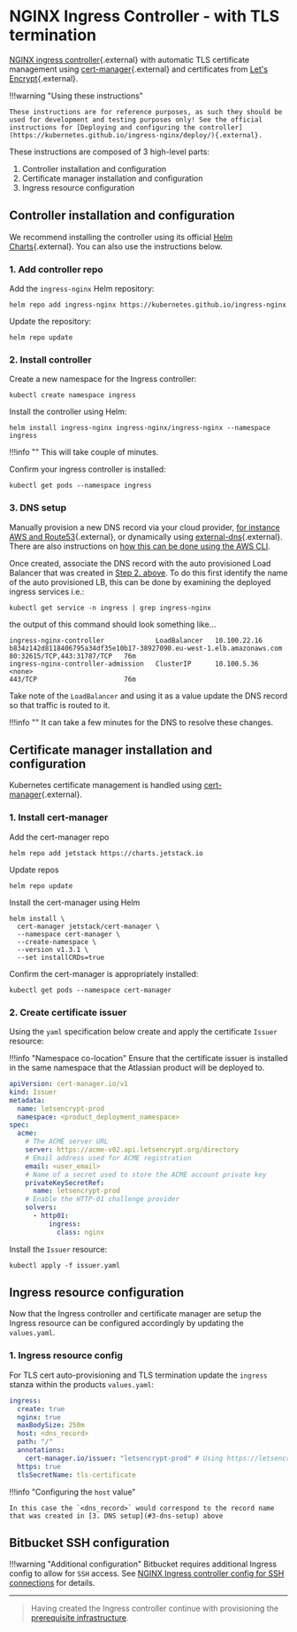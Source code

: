 # NGINX Ingress Controller - with TLS termination
[NGINX ingress controller](https://kubernetes.github.io/ingress-nginx/){.external} with automatic TLS certificate management using [cert-manager](https://cert-manager.io/docs/){.external} and certificates from [Let's Encrypt](https://letsencrypt.org/){.external}.

!!!warning "Using these instructions" 

    These instructions are for reference purposes, as such they should be used for development and testing purposes only! See the official instructions for [Deploying and configuring the controller](https://kubernetes.github.io/ingress-nginx/deploy/){.external}.

These instructions are composed of 3 high-level parts:

1. Controller installation and configuration
2. Certificate manager installation and configuration
3. Ingress resource configuration

## Controller installation and configuration
We recommend installing the controller using its official [Helm Charts](https://github.com/kubernetes/ingress-nginx/tree/master/charts/ingress-nginx){.external}. You can also use the instructions below.

### 1. Add controller repo
Add the `ingress-nginx` Helm repository:
```shell
helm repo add ingress-nginx https://kubernetes.github.io/ingress-nginx
```
Update the repository:
```shell
helm repo update
```

### 2. Install controller
Create a new namespace for the Ingress controller:
```shell
kubectl create namespace ingress
```
Install the controller using Helm:
```shell
helm install ingress-nginx ingress-nginx/ingress-nginx --namespace ingress
```

!!!info ""
    This will take couple of minutes.

Confirm your ingress controller is installed:

```
kubectl get pods --namespace ingress
```

### 3. DNS setup
Manually provision a new DNS record via your cloud provider, [for instance AWS and Route53](https://docs.aws.amazon.com/Route53/latest/DeveloperGuide/routing-to-elb-load-balancer.html){.external}, or dynamically using [external-dns](https://github.com/kubernetes-sigs/external-dns){.external}. There are also instructions on [how this can be done using the AWS CLI](DNS.md).

Once created, associate the DNS record with the auto provisioned Load Balancer that was created in [Step 2. above](#2-install-controller). To do this first identify the name of the auto provisioned LB, this can be done by examining the deployed ingress services i.e.:
```shell
kubectl get service -n ingress | grep ingress-nginx
```
the output of this command should look something like...
```shell
ingress-nginx-controller             LoadBalancer   10.100.22.16    b834z142d8118406795a34df35e10b17-38927090.eu-west-1.elb.amazonaws.com   80:32615/TCP,443:31787/TCP   76m
ingress-nginx-controller-admission   ClusterIP      10.100.5.36     <none>                                                                  443/TCP                      76m
```
Take note of the `LoadBalancer` and using it as a value update the DNS record so that traffic is routed to it.

!!!info ""
    It can take a few minutes for the DNS to resolve these changes.

## Certificate manager installation and configuration
Kubernetes certificate management is handled using [cert-manager](https://cert-manager.io/){.external}.

### 1. Install cert-manager
Add the cert-manager repo
```shell
helm repo add jetstack https://charts.jetstack.io
```

Update repos
```shell
helm repo update
```

Install the cert-manager using Helm
```shell
helm install \
  cert-manager jetstack/cert-manager \
  --namespace cert-manager \
  --create-namespace \
  --version v1.3.1 \
  --set installCRDs=true
```

Confirm the cert-manager is appropriately installed:
```shell
kubectl get pods --namespace cert-manager
```

### 2. Create certificate issuer
Using the `yaml` specification below create and apply the certificate `Issuer` resource:

!!!info "Namespace co-location"
    Ensure that the certificate issuer is installed in the same namespace that the Atlassian product will be deployed to.

```yaml
apiVersion: cert-manager.io/v1
kind: Issuer
metadata:
  name: letsencrypt-prod
  namespace: <product_deployment_namespace>
spec:
  acme:
    # The ACME server URL
    server: https://acme-v02.api.letsencrypt.org/directory
    # Email address used for ACME registration
    email: <user_email>
    # Name of a secret used to store the ACME account private key
    privateKeySecretRef:
      name: letsencrypt-prod
    # Enable the HTTP-01 challenge provider
    solvers:
      - http01:
          ingress:
            class: nginx
```
Install the `Issuer` resource:
```shell
kubectl apply -f issuer.yaml
```

## Ingress resource configuration
Now that the Ingress controller and certificate manager are setup the Ingress resource can be configured accordingly by updating the `values.yaml`.

### 1. Ingress resource config
For TLS cert auto-provisioning and TLS termination update the `ingress` stanza within the products `values.yaml`:
```yaml
ingress:
  create: true
  nginx: true
  maxBodySize: 250m
  host: <dns_record>
  path: "/"
  annotations:
    cert-manager.io/issuer: "letsencrypt-prod" # Using https://letsencrypt.org/
  https: true
  tlsSecretName: tls-certificate
```

!!!info "Configuring the `host` value"

    In this case the `<dns_record>` would correspond to the record name that was created in [3. DNS setup](#3-dns-setup) above

## Bitbucket SSH configuration

!!!warning "Additional configuration"
    Bitbucket requires additional Ingress config to allow for `SSH` access. See [NGINX Ingress controller config for SSH connections](../ssh/SSH_BITBUCKET.md) for details.

---

> Having created the Ingress controller continue with provisioning the [prerequisite infrastructure](../../userguide/PREREQUISITES.md).
